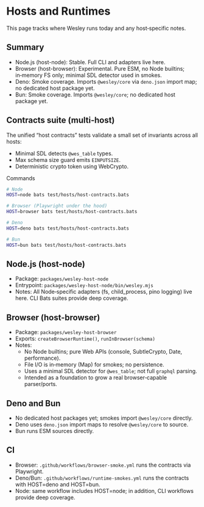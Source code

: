 # Hosts and Runtimes

This page tracks where Wesley runs today and any host‑specific notes.

## Summary

- Node.js (host-node): Stable. Full CLI and adapters live here.
- Browser (host-browser): Experimental. Pure ESM, no Node builtins; in‑memory FS only; minimal SDL detector used in smokes.
- Deno: Smoke coverage. Imports `@wesley/core` via `deno.json` import map; no dedicated host package yet.
- Bun: Smoke coverage. Imports `@wesley/core`; no dedicated host package yet.

## Contracts suite (multi‑host)

The unified “host contracts” tests validate a small set of invariants across all hosts:

- Minimal SDL detects `@wes_table` types.
- Max schema size guard emits `EINPUTSIZE`.
- Deterministic crypto token using WebCrypto.

Commands

```bash
# Node
HOST=node bats test/hosts/host-contracts.bats

# Browser (Playwright under the hood)
HOST=browser bats test/hosts/host-contracts.bats

# Deno
HOST=deno bats test/hosts/host-contracts.bats

# Bun
HOST=bun bats test/hosts/host-contracts.bats
```

## Node.js (host-node)

- Package: `packages/wesley-host-node`
- Entrypoint: `packages/wesley-host-node/bin/wesley.mjs`
- Notes: All Node‑specific adapters (fs, child_process, pino logging) live here. CLI Bats suites provide deep coverage.

## Browser (host-browser)

- Package: `packages/wesley-host-browser`
- Exports: `createBrowserRuntime()`, `runInBrowser(schema)`
- Notes:
  - No Node builtins; pure Web APIs (console, SubtleCrypto, Date, performance).
  - File I/O is in‑memory (Map) for smokes; no persistence.
  - Uses a minimal SDL detector for `@wes_table`; not full `graphql` parsing.
  - Intended as a foundation to grow a real browser‑capable parser/ports.

## Deno and Bun

- No dedicated host packages yet; smokes import `@wesley/core` directly.
- Deno uses `deno.json` import maps to resolve `@wesley/core` to source.
- Bun runs ESM sources directly.

## CI

- Browser: `.github/workflows/browser-smoke.yml` runs the contracts via Playwright.
- Deno/Bun: `.github/workflows/runtime-smokes.yml` runs the contracts with HOST=deno and HOST=bun.
- Node: same workflow includes HOST=node; in addition, CLI workflows provide deep coverage.

